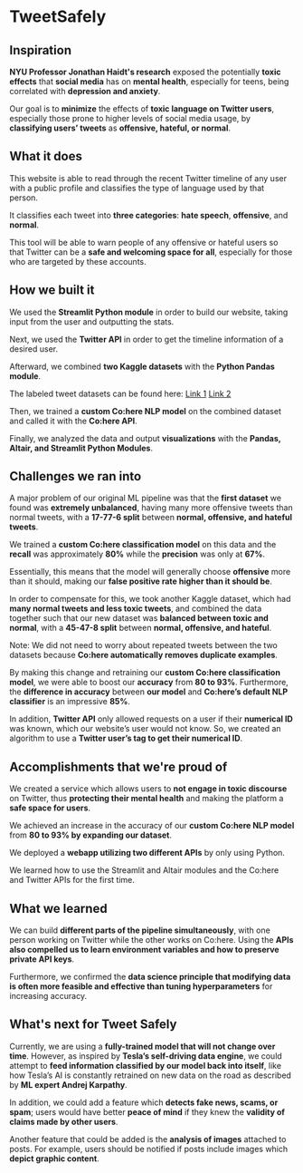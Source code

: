 ﻿# TweetSafely
## Inspiration
**NYU Professor Jonathan Haidt's research** exposed the potentially **toxic effects** that **social media** has on **mental health**, especially for teens, being correlated with **depression and anxiety**.

Our goal is to **minimize** the effects of **toxic language on Twitter users**, especially those prone to higher levels of social media usage, by **classifying users’ tweets** as **offensive, hateful, or normal**. 

## What it does
This website is able to read through the recent Twitter timeline of any user with a public profile and classifies the type of language used by that person. 

It classifies each tweet into **three categories**: **hate speech**, **offensive**, and **normal**. 

This tool will be able to warn people of any offensive or hateful users so that Twitter can be a **safe and welcoming space for all**, especially for those who are targeted by these accounts.

## How we built it
We used the **Streamlit Python module** in order to build our website, taking input from the user and outputting the stats. 

Next, we used the **Twitter API** in order to get the timeline information of a desired user.

Afterward, we combined **two Kaggle datasets** with the **Python Pandas module**.

The labeled tweet datasets can be found here: 
[Link 1](https://www.kaggle.com/datasets/mrmorj/hate-speech-and-offensive-language-dataset/)
[Link 2](https://www.kaggle.com/datasets/arkhoshghalb/twitter-sentiment-analysis-hatred-speech)

Then, we trained a **custom Co:here NLP model** on the combined dataset and called it with the **Co:here API**. 

Finally, we analyzed the data and output **visualizations** with the **Pandas, Altair, and Streamlit Python Modules**.

## Challenges we ran into
A major problem of our original ML pipeline was that the **first dataset** we found was **extremely unbalanced**, having many more offensive tweets than normal tweets, with a **17-77-6 split** between **normal, offensive, and hateful tweets**.

We trained a **custom Co:here classification model** on this data and the **recall** was approximately **80%** while the **precision** was only at **67%**. 

Essentially, this means that the model will generally choose **offensive** more than it should, making our **false positive rate higher than it should be**. 

In order to compensate for this, we took another Kaggle dataset, which had **many normal tweets and less toxic tweets**, and combined the data together such that our new dataset was **balanced between toxic and normal**, with a **45-47-8 split** between **normal, offensive, and hateful**. 

Note: We did not need to worry about repeated tweets between the two datasets because **Co:here automatically removes duplicate examples**. 

By making this change and retraining our **custom Co:here classification model**, we were able to boost our **accuracy** from **80 to 93%**. Furthermore, the **difference in accuracy** between **our model** and **Co:here’s default NLP classifier** is an impressive **85%**. 

In addition, **Twitter API** only allowed requests on a user if their **numerical ID** was known, which our website’s user would not know. So, we created an algorithm to use a **Twitter user’s tag to get their numerical ID**. 

## Accomplishments that we're proud of
We created a service which allows users to **not engage in toxic discourse** on Twitter, thus **protecting their mental health** and making the platform a **safe space for users**. 

We achieved an increase in the accuracy of our **custom Co:here NLP model** from **80 to 93% by expanding our dataset**. 

We deployed a **webapp utilizing two different APIs** by only using Python.

We learned how to use the Streamlit and Altair modules and the Co:here and Twitter APIs for the first time. 

## What we learned
We can build **different parts of the pipeline simultaneously**, with one person working on Twitter while the other works on Co:here. Using the **APIs also compelled us to learn environment variables and how to preserve private API keys**. 

Furthermore, we confirmed the **data science principle that modifying data is often more feasible and effective than tuning hyperparameters** for increasing accuracy. 

## What's next for Tweet Safely
Currently, we are using a **fully-trained model that will not change over time**. However, as inspired by **Tesla’s self-driving data engine**, we could attempt to **feed information classified by our model back into itself**, like how Tesla’s AI is constantly retrained on new data on the road as described by **ML expert Andrej Karpathy**.

In addition, we could add a feature which **detects fake news, scams, or spam**; users would have better **peace of mind** if they knew the **validity of claims made by other users**. 

Another feature that could be added is the **analysis of images** attached to posts. For example, users should be notified if posts include images which **depict graphic content**.
